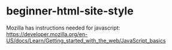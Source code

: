 # beginner-html-site-style
Mozilla has instructions needed for javascript:
https://developer.mozilla.org/en-US/docs/Learn/Getting_started_with_the_web/JavaScript_basics
